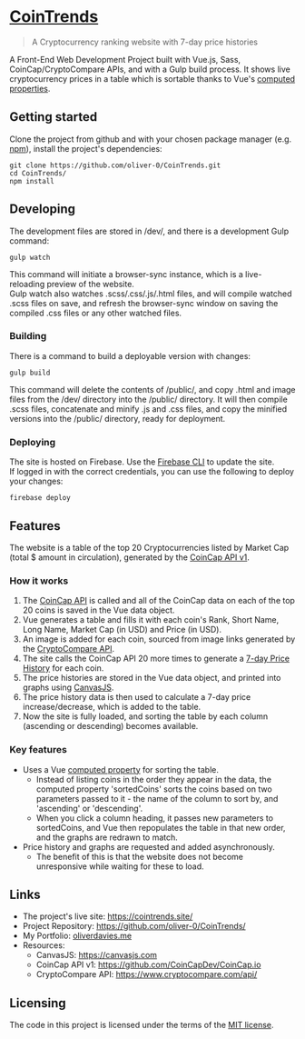 # [CoinTrends](cointrends.site "cointrends.site")
> A Cryptocurrency ranking website with 7-day price histories

A Front-End Web Development Project built with Vue.js, Sass, CoinCap/CryptoCompare APIs, and with 
a Gulp build process. It shows live cryptocurrency prices in a table which is sortable thanks to Vue's 
[computed properties](#key-features "Key Features").

## Getting started

Clone the project from github and with your chosen package manager 
(e.g. [npm](https://docs.npmjs.com/ "npm Documentation")), install the project's dependencies:

```shell
git clone https://github.com/oliver-0/CoinTrends.git
cd CoinTrends/
npm install
``` 

## Developing

The development files are stored in /dev/, and there is a development Gulp command:

```shell
gulp watch
```

This command will initiate a browser-sync instance, which is a live-reloading preview of the website.  
Gulp watch also watches .scss/.css/.js/.html files, and will compile watched .scss files on save, and refresh 
the browser-sync window on saving the compiled .css files or any other watched files.

### Building

There is a command to build a deployable version with changes:

```shell
gulp build
```

This command will delete the contents of /public/, and copy .html and image files from the /dev/ directory 
into the /public/ directory. It will then compile .scss files, concatenate and minify .js and .css files, 
and copy the minified versions into the /public/ directory, ready for deployment.

### Deploying

The site is hosted on Firebase.
Use the [Firebase CLI](https://firebase.google.com/docs/cli/ "Firebase CLI Reference") to update the site.  
If logged in with the correct credentials, you can use the following to deploy your changes:

```shell
firebase deploy
```

## Features

The website is a table of the top 20 Cryptocurrencies listed by Market Cap (total $ amount in circulation), 
generated by the [CoinCap API v1](https://github.com/CoinCapDev/CoinCap.io "CoinCap API v1 - GitHub"). 

### How it works
1. The [CoinCap API](https://github.com/CoinCapDev/CoinCap.io "CoinCap API v1 - GitHub") is called and all of the 
CoinCap data on each of the top 20 coins is saved in the Vue data object.
2. Vue generates a table and fills it with each coin's Rank, Short Name, Long Name, Market Cap (in USD) and Price 
(in USD). 
3. An image is added for each coin, sourced from image links generated by the 
[CryptoCompare API](https://www.cryptocompare.com/api/ "CryptoCompare API docs"). 
4. The site calls the CoinCap API 20 more times to generate a 
[7-day Price History](https://github.com/CoinCapDev/CoinCap.io#history7daycoin "CoinCap API - history 7day") 
for each coin. 
5. The price histories are stored in the Vue data object, and printed into graphs using 
[CanvasJS](https://canvasjs.com/ "Beautiful HTML5 JavaScript Charts | CanvasJS.com"). 
6. The price history data is then used to calculate a 7-day price increase/decrease, which is added to the table. 
7. Now the site is fully loaded, and sorting the table by each column (ascending or descending) becomes available.

### Key features
* Uses a Vue [computed property](https://vuejs.org/v2/guide/computed.html "Computed Properties and Watchers | Vue.js") 
for sorting the table.
  * Instead of listing coins in the order they appear in the data, the computed property 'sortedCoins' 
  sorts the coins based on two parameters passed to it - the name of the column to sort by, and 'ascending' or
  'descending'.
  * When you click a column heading, it passes new parameters to sortedCoins, and Vue then repopulates the table in that 
  new order, and the graphs are redrawn to match.
* Price history and graphs are requested and added asynchronously.
  * The benefit of this is that the website does not become unresponsive while waiting for these to load.
   

## Links

- The project's live site: https://cointrends.site/
- Project Repository: https://github.com/oliver-0/CoinTrends/
- My Portfolio: [oliverdavies.me](https://oliverdavies.me)
- Resources: 
  - CanvasJS: https://canvasjs.com
  - CoinCap API v1: https://github.com/CoinCapDev/CoinCap.io
  - CryptoCompare API: https://www.cryptocompare.com/api/


## Licensing

The code in this project is licensed under the terms of the [MIT license](https://github.com/oliver-0/CoinTrends/blob/master/LICENSE).
